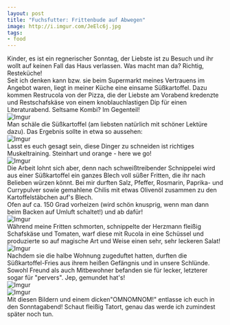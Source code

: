 ```yaml
---
layout: post
title: "Fuchsfutter: Frittenbude auf Abwegen"
image: http://i.imgur.com/JeElc6j.jpg
tags:
- food
---  
```

Kinder, es ist ein regnerischer Sonntag, der Liebste ist zu Besuch und ihr wollt auf keinen Fall das Haus verlassen. Was macht man da? Richtig, Resteküche!  
Seit ich denken kann bzw. sie beim Supermarkt meines Vertrauens im Angebot waren, liegt in meiner Küche eine einsame Süßkartoffel. Dazu kommen Restrucola von der Pizza, die der Liebste am Vorabend kredenzte und Restschafskäse von einem knoblauchlastigen Dip für einen Literaturabend. Seltsame Kombi? Im Gegenteil!  
![Imgur](http://i.imgur.com/zruo8ef.jpg)  
Man schäle die Süßkartoffel (am liebsten natürlich mit schöner Lektüre dazu). Das Ergebnis sollte in etwa so aussehen:  
![Imgur](http://i.imgur.com/HMWB1ck.jpg)  
Lasst es euch gesagt sein, diese Dinger zu schneiden ist richtiges Muskeltraining. Steinhart und orange - here we go!  
![Imgur](http://i.imgur.com/bivG0jP.jpg)  
Die Arbeit lohnt sich aber, denn nach schweißtreibender Schnippelei wird aus einer Süßkartoffel ein ganzes Blech voll süßer Fritten, die ihr nach Belieben würzen könnt. Bei mir durften Salz, Pfeffer, Rosmarin, Paprika- und Currypulver sowie gemahlene Chilis mit etwas Olivenöl zusammen zu den Kartoffelstäbchen auf's Blech.   
Ofen auf ca. 150 Grad vorheizen (wird schön knusprig, wenn man dann beim Backen auf Umluft schaltet!) und ab dafür!  
![Imgur](http://i.imgur.com/rzn9RTX.jpg)  
Während meine Fritten schmorten, schnippelte der Herzmann fleißig Schafskäse und Tomaten, warf diese mit Rucola in eine Schüssel und produzierte so auf magische Art und Weise einen sehr, sehr leckeren Salat!  
![Imgur](http://i.imgur.com/Sqy4F1c.jpg)  
Nachdem sie die halbe Wohnung zugeduftet hatten, durften die Süßkartoffel-Fries aus ihrem heißen Gefängnis und in unsere Schlünde. Sowohl Freund als auch Mitbewohner befanden sie für lecker, letzterer sogar für "pervers". Jep, gemundet hat's!   
![Imgur](http://i.imgur.com/JeElc6j.jpg)  
![Imgur](http://i.imgur.com/HiHoAfo.jpg)  
Mit diesen Bildern und einem dicken"OMNOMNOM!" entlasse ich euch in den Sonntagabend! Schaut fleißig Tatort, genau das werde ich zumindest später noch tun.
